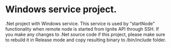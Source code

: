 # Windows service project.
.Net project with Windows service. This service is used by "startNode" functionality when remote node is started from Ignite API through SSH.
If you make any changes to .Net source code if this project, please make sure to rebuild it in Release mode and copy resulting binary to /bin/include folder.
